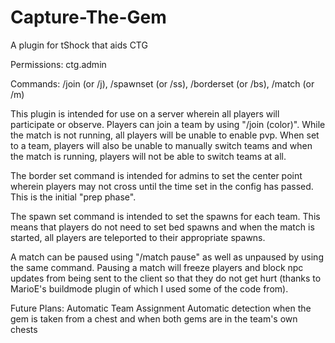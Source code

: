 Capture-The-Gem
===============

A plugin for tShock that aids CTG

Permissions: ctg.admin
 
Commands: /join (or /j), /spawnset (or /ss), /borderset (or /bs), /match (or /m)
 
This plugin is intended for use on a server wherein all players will participate or observe. Players can join a team by using "/join (color)". While the match is not running, all players will be unable to enable pvp. When set to a team, players will also be unable to manually switch teams and when the match is running, players will not be able to switch teams at all.

The border set command is intended for admins to set the center point wherein players may not cross until the time set in the config has passed. This is the initial "prep phase".

The spawn set command is intended to set the spawns for each team. This means that players do not need to set bed spawns and when the match is started, all players are teleported to their appropriate spawns.

A match can be paused using "/match pause" as well as unpaused by using the same command. Pausing a match will freeze players and block npc updates from being sent to the client so that they do not get hurt (thanks to MarioE's buildmode plugin of which I used some of the code from).

Future Plans:
 Automatic Team Assignment
 Automatic detection when the gem is taken from a chest and when both gems are in the team's own chests
